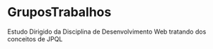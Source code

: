 # GruposTrabalhos
Estudo Dirigido da Disciplina de Desenvolvimento Web tratando dos conceitos de JPQL
